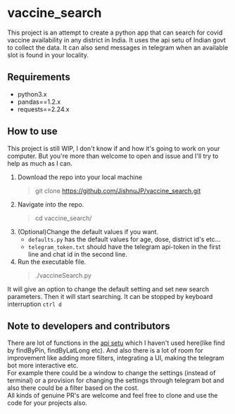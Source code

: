 # vaccine_search
This project is an attempt to create a python app that can search for covid vaccine availability in any district in India. It uses the api setu of Indian govt to collect the data.
It can also send messages in telegram when an available slot is found in your locality.</br>

## Requirements

* python3.x </br>
* pandas==1.2.x </br>
* requests==2.24.x </br>

## How to use

This project is still WIP, I don't know if and how it's going to work on your computer. 
But you're more than welcome to open and issue and I'll try to help as much as I can.
1. Download the repo into your local machine
    >git clone https://github.com/JishnuJP/vaccine_search.git
2. Navigate into the repo.
    >cd vaccine_search/
3. (Optional)Change the default values if you want.
    * `defaults.py` has the default values for age, dose, district id's etc...
    * `telegram_token.txt` should have the telegram api-token in the first line and chat id in the second line.
4. Run the executable file.
    >./vaccineSearch.py 
     
  It will give an option to change the default setting and set new search parameters. Then it will start searching.
  It can be stopped by keyboard interruption `ctrl d`
  
## Note to developers and contributors
There are lot of functions in the [api setu](https://apisetu.gov.in/public/marketplace/api/cowin/cowin-protected-v2) 
which I haven't used here(like find by findByPin, findByLatLong etc). And also there is a lot of room for improvement like adding more filters, integrating a UI, 
making the telegram bot more interactive etc. </br>
For example there could be a window to change the settings (instead of terminal) or a provision for changing the settings through telegram bot and also there could be a filter based on the cost. </br>
All kinds of genuine PR's are welcome and feel free to clone and use the code for your projects also.  
